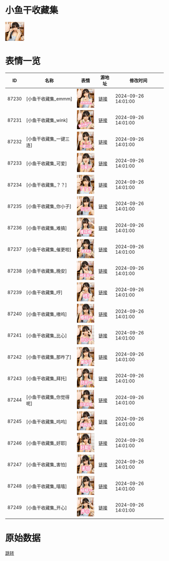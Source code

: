 # 小鱼干收藏集

<img src="./cover.png" height="60" alt="cover" />

# 表情一览

|ID|名称|表情|源地址|修改时间|
|----|----|----|----|----|
|87230|[小鱼干收藏集_emmm]|<img src="./pic/087230_%5B小鱼干收藏集_emmm%5D.png" height="60" alt="emmm"/>|[链接](https://i0.hdslb.com/bfs/garb/666c88ae7012892d259822475b2330a1d91250fa.png)|2024-09-26 14:01:00|
|87231|[小鱼干收藏集_wink]|<img src="./pic/087231_%5B小鱼干收藏集_wink%5D.png" height="60" alt="wink"/>|[链接](https://i0.hdslb.com/bfs/garb/06983ddb04951abc714539f70e0fbf8ff4c86588.png)|2024-09-26 14:01:00|
|87232|[小鱼干收藏集_一键三连]|<img src="./pic/087232_%5B小鱼干收藏集_一键三连%5D.png" height="60" alt="一键三连"/>|[链接](https://i0.hdslb.com/bfs/garb/669b9ecf1842ea58a1ea0ede37e624f247b7edac.png)|2024-09-26 14:01:00|
|87233|[小鱼干收藏集_可爱]|<img src="./pic/087233_%5B小鱼干收藏集_可爱%5D.png" height="60" alt="可爱"/>|[链接](https://i0.hdslb.com/bfs/garb/f4bd05123fc9246f19d45e73d9587d7713716e14.png)|2024-09-26 14:01:00|
|87234|[小鱼干收藏集_？？]|<img src="./pic/087234_%5B小鱼干收藏集_？？%5D.png" height="60" alt="？？"/>|[链接](https://i0.hdslb.com/bfs/garb/e40bdca432fe834bb075cee6780fb35833b5d1cd.png)|2024-09-26 14:01:00|
|87235|[小鱼干收藏集_你小子]|<img src="./pic/087235_%5B小鱼干收藏集_你小子%5D.png" height="60" alt="你小子"/>|[链接](https://i0.hdslb.com/bfs/garb/c7978e405c0c3672ac4a9a580393a20d8d22e57f.png)|2024-09-26 14:01:00|
|87236|[小鱼干收藏集_难搞]|<img src="./pic/087236_%5B小鱼干收藏集_难搞%5D.png" height="60" alt="难搞"/>|[链接](https://i0.hdslb.com/bfs/garb/508b7f3f227817472a9672554a755457433393f9.png)|2024-09-26 14:01:00|
|87237|[小鱼干收藏集_催更啦]|<img src="./pic/087237_%5B小鱼干收藏集_催更啦%5D.png" height="60" alt="催更啦"/>|[链接](https://i0.hdslb.com/bfs/garb/f61d4bff4ac93407aa3a6dce5583dc818fe30140.png)|2024-09-26 14:01:00|
|87238|[小鱼干收藏集_晚安]|<img src="./pic/087238_%5B小鱼干收藏集_晚安%5D.png" height="60" alt="晚安"/>|[链接](https://i0.hdslb.com/bfs/garb/26180e326b69782eb0c8fbceea298fd0839394b6.png)|2024-09-26 14:01:00|
|87239|[小鱼干收藏集_哼]|<img src="./pic/087239_%5B小鱼干收藏集_哼%5D.png" height="60" alt="哼"/>|[链接](https://i0.hdslb.com/bfs/garb/84410f223d876a90d2b457936c8053ad1e9c7d80.png)|2024-09-26 14:01:00|
|87240|[小鱼干收藏集_嗷呜]|<img src="./pic/087240_%5B小鱼干收藏集_嗷呜%5D.png" height="60" alt="嗷呜"/>|[链接](https://i0.hdslb.com/bfs/garb/de163a7e088b4bcaa49ef895076dbd28dba1b3d8.png)|2024-09-26 14:01:00|
|87241|[小鱼干收藏集_比心]|<img src="./pic/087241_%5B小鱼干收藏集_比心%5D.png" height="60" alt="比心"/>|[链接](https://i0.hdslb.com/bfs/garb/f115d08af850abc1ec55f62002f11439e6a42a64.png)|2024-09-26 14:01:00|
|87242|[小鱼干收藏集_那咋了]|<img src="./pic/087242_%5B小鱼干收藏集_那咋了%5D.png" height="60" alt="那咋了"/>|[链接](https://i0.hdslb.com/bfs/garb/179c84050d4b0564f15af843a7e54785998b6a4a.png)|2024-09-26 14:01:00|
|87243|[小鱼干收藏集_拜托]|<img src="./pic/087243_%5B小鱼干收藏集_拜托%5D.png" height="60" alt="拜托"/>|[链接](https://i0.hdslb.com/bfs/garb/0d146ecdf5cc3da48ff5b0e5eebf9f1905ec0e7e.png)|2024-09-26 14:01:00|
|87244|[小鱼干收藏集_你觉得呢]|<img src="./pic/087244_%5B小鱼干收藏集_你觉得呢%5D.png" height="60" alt="你觉得呢"/>|[链接](https://i0.hdslb.com/bfs/garb/f4175200da8697c7830ad7df4b50b2fd19c16845.png)|2024-09-26 14:01:00|
|87245|[小鱼干收藏集_呜呜]|<img src="./pic/087245_%5B小鱼干收藏集_呜呜%5D.png" height="60" alt="呜呜"/>|[链接](https://i0.hdslb.com/bfs/garb/f977db8ba559c8e66cdba0099f54ae2d2ac18d5f.png)|2024-09-26 14:01:00|
|87246|[小鱼干收藏集_好耶]|<img src="./pic/087246_%5B小鱼干收藏集_好耶%5D.png" height="60" alt="好耶"/>|[链接](https://i0.hdslb.com/bfs/garb/60c94074ce921773b8b98f1ee6b6ba8fdb9359e1.png)|2024-09-26 14:01:00|
|87247|[小鱼干收藏集_害怕]|<img src="./pic/087247_%5B小鱼干收藏集_害怕%5D.png" height="60" alt="害怕"/>|[链接](https://i0.hdslb.com/bfs/garb/7f78672967ab7a25bebb976c579b102e1017bc1c.png)|2024-09-26 14:01:00|
|87248|[小鱼干收藏集_嘻嘻]|<img src="./pic/087248_%5B小鱼干收藏集_嘻嘻%5D.png" height="60" alt="嘻嘻"/>|[链接](https://i0.hdslb.com/bfs/garb/90c03cd6093f213c530bad23ffe9f7f3aa12e22d.png)|2024-09-26 14:01:00|
|87249|[小鱼干收藏集_开心]|<img src="./pic/087249_%5B小鱼干收藏集_开心%5D.png" height="60" alt="开心"/>|[链接](https://i0.hdslb.com/bfs/garb/0969438e65349bf5df3baae21ea10dd1a8dcd29b.png)|2024-09-26 14:01:00|

# 原始数据

[跳转](./raw.json)

